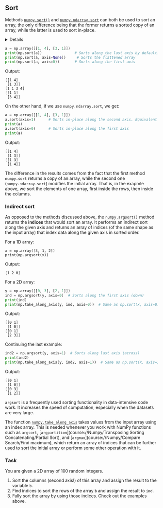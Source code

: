 ## Sort

Methods [`numpy.sort()`](https://numpy.org/doc/stable/reference/generated/numpy.sort.html?highlight=sort#numpy.sort) 
and [`numpy.ndarray.sort`](https://numpy.org/doc/stable/reference/generated/numpy.ndarray.sort.html#numpy.ndarray.sort) can both be used to sort an array, 
the only difference being that the former returns a sorted copy of an array, while the latter is used 
to sort in-place.

<details>

Various sorting algorithms can be used with these methods (see the documentation); they differ in 
their average speed, worst-case performance, work space size, and stability.
The default is [quicksort](https://en.wikipedia.org/wiki/Quicksort).
</details> 

```python
a = np.array([[1, 4], [3, 1]])
print(np.sort(a))               # Sorts along the last axis by default. Returns a copy!
print(np.sort(a, axis=None))     # Sorts the flattened array
print(np.sort(a, axis=0))       # Sorts along the first axis
```
Output:
```text
[[1 4]      
 [1 3]]
[1 1 3 4]  
[[1 1]      
 [3 4]]
```
On the other hand, if we use `numpy.ndarray.sort`, we get:
```python
a = np.array([[1, 4], [3, 1]])
a.sort(axis=1)      # Sorts in-place along the second axis. Equivalent to `a.sort()`
print(a)
a.sort(axis=0)      # Sorts in-place along the first axis
print(a)
```
Output:
```text
[[1 4]
 [1 3]]
[[1 3]
 [1 4]]
```
The difference in the results comes from the fact that the first method `numpy.sort` returns a copy of an array, while
the second one (`numpy.ndarray.sort`) modifies the initial array. That is, in the exapmle above, we sort the elements of one array, first inside the rows, then inside the columns.

### Indirect sort
As opposed to the methods discussed above, the [`numpy.argsort()`](https://numpy.org/doc/stable/reference/generated/numpy.argsort.html#numpy.argsort) method returns the **indices**
that would sort an array. 
It performs an indirect sort along the given axis and returns an array of indices (of the 
same shape as the input array) that index data along the given axis in sorted order.

For a 1D array:
```text
x = np.array([3, 1, 2])
print(np.argsort(x))
```
Output:
```text
[1 2 0]
```
For a 2D array:
```python
y = np.array([[0, 3], [2, 1]])
ind = np.argsort(y, axis=0)  # Sorts along the first axis (down)
print(ind)
print(np.take_along_axis(y, ind, axis=0))  # Same as np.sort(x, axis=0)
```
Output:
```text
[[0 1]
 [1 0]]
[[0 1]
 [2 3]]
```
Continuing the last example:
```python
ind2 = np.argsort(y, axis=1)  # Sorts along last axis (across)
print(ind2)
print(np.take_along_axis(y, ind2, axis=1))  # Same as np.sort(x, axis=1)
```
Output:
```text
[[0 1]
 [1 0]]
[[0 3]
 [1 2]]
```
`argsort` is a frequently used sorting functionality in data-intensive code work. It increases the speed of 
computation, especially when the datasets are very large.

The function [`numpy.take_along_axis`](https://numpy.org/doc/stable/reference/generated/numpy.take_along_axis.html)
takes values from the input array using an index array. This is needed whenever you
work with NumPy functions such as `argsort`, [`argpartition`](course://Numpy/Transposing Sorting Concatenating/Partial Sort), and [`argmax`](course://Numpy/Compare Search/Find maximum), which 
return an array of indices that can be further used to sort the initial array or perform some other operation
with it.

### Task
You are given a 2D array of 100 random integers.
1. Sort the columns (second axis!) of this array and assign the result to the variable `b`.
2. Find indices to sort the rows of the array `b` and assign the result to `ind`.
3. Fully sort the array by using those indices. Check out the examples above.